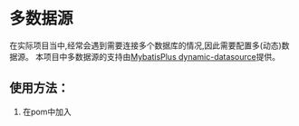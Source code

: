 # 多数据源
在实际项目当中,经常会遇到需要连接多个数据库的情况,因此需要配置多(动态)数据源。
本项目中多数据源的支持由[MybatisPlus dynamic-datasource](https://mybatis.plus/guide/dynamic-datasource.html)提供。

## 使用方法：
1. 在pom中加入
